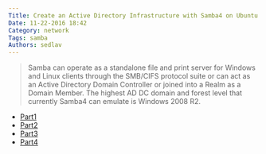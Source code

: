 ```yaml
---
Title: Create an Active Directory Infrastructure with Samba4 on Ubuntu
Date: 11-22-2016 18:42
Category: network
Tags: samba
Authors: sedlav
---
```


> Samba can operate as a standalone file and print server for Windows and Linux clients through the SMB/CIFS protocol suite or can act as an Active Directory Domain Controller or joined into a Realm as a Domain Member. The highest AD DC domain and forest level that currently Samba4 can emulate is Windows 2008 R2.

* [Part1](http://www.tecmint.com/install-samba4-active-directory-ubuntu/)
* [Part2](http://www.tecmint.com/manage-samba4-active-directory-linux-command-line/)
* [Part3](http://www.tecmint.com/manage-samba4-active-directory-linux-command-line/)
* [Part4](http://www.tecmint.com/manage-samba4-dns-group-policy-from-windows/)
